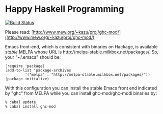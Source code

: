 # Happy Haskell Programming
[![Build Status](https://travis-ci.org/kazu-yamamoto/ghc-mod.png)](https://travis-ci.org/kazu-yamamoto/ghc-mod)

Please read: [http://www.mew.org/~kazu/proj/ghc-mod/](http://www.mew.org/~kazu/proj/ghc-mod/)

Emacs front-end, which is consistent with binaries on Hackage, is available *stable* MELPA whose URL is http://melpa-stable.milkbox.net/packages/. So, your "~/.emacs" should be:

```elisp
(require 'package)
(add-to-list 'package-archives 
	     '("melpa" . "http://melpa-stable.milkbox.net/packages/"))
(package-initialize)
```

With this configuration you can install the stable Emacs front end indicated by "ghc" from MELPA while you can install ghc-mod/ghc-modi binaries by:

```shell
% cabal update
% cabal install ghc-mod
```

